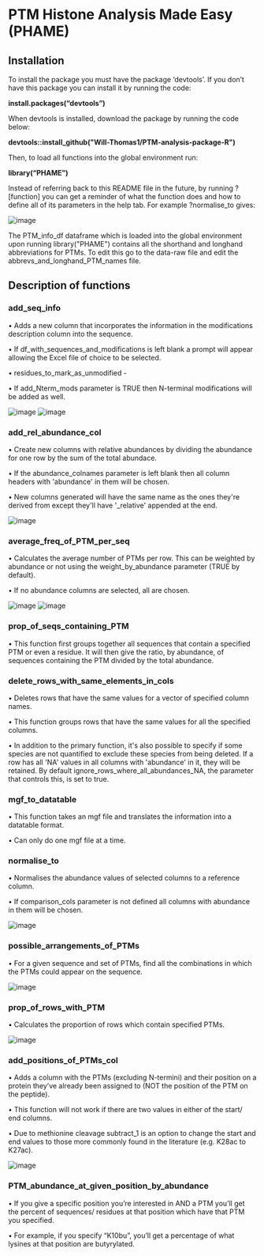 # PTM Histone Analysis Made Easy (PHAME)

## Installation

To install the package you must have the package ‘devtools’. If you don’t have this package you can install it by running the code:

**install.packages(“devtools”)**

When devtools is installed, download the package by running the code below:

**devtools::install_github("Will-Thomas1/PTM-analysis-package-R")**

Then, to load all functions into the global environment run:

**library(“PHAME”)**

Instead of referring back to this README file in the future, by running ?[function] you can get a reminder of what the function does and how to define all of its parameters in the help tab. For example ?normalise_to gives:

![image](https://user-images.githubusercontent.com/107320556/201528945-2f84b56f-5492-4b16-b22c-c445e0448284.png)

The PTM_info_df dataframe which is loaded into the global environment upon running library("PHAME") contains all the shorthand and longhand abbreviations for PTMs. To edit this go to the data-raw file and edit the abbrevs_and_longhand_PTM_names file. 
 
## Description of functions

### add_seq_info
•	Adds a new column that incorporates the information in the modifications description column into the sequence.

•	If df_with_sequences_and_modifications is left blank a prompt will appear allowing the Excel file of choice to be selected. 

•	residues_to_mark_as_unmodified - 

•	If add_Nterm_mods parameter is TRUE then N-terminal modifications will be added as well. 

![image](https://user-images.githubusercontent.com/107320556/201529294-981cc51f-38de-40df-9b76-f1e08a43dfd3.png)
![image](https://user-images.githubusercontent.com/107320556/201529298-1b0a477e-2c1d-4736-a4d6-de4c73d58228.png)


### add_rel_abundance_col

•	Create new columns with relative abundances by dividing the abundance for one row by the sum of the total abundace.

•	If the abundance_colnames parameter is left blank then all column headers with 'abundance' in them will be chosen. 

•	New columns generated will have the same name as the ones they're derived from except they'll have '_relative' appended at the end.
 
![image](https://user-images.githubusercontent.com/107320556/201529343-165623f9-9690-49d7-a135-958007df9f75.png)
 
### average_freq_of_PTM_per_seq

•	Calculates the average number of PTMs per row. This can be weighted by abundance or not using the weight_by_abundance parameter (TRUE by default). 

•	If no abundance columns are selected, all are chosen. 
 
![image](https://user-images.githubusercontent.com/107320556/201529375-1132dd56-3150-4c02-bb75-a1f284a721aa.png)
![image](https://user-images.githubusercontent.com/107320556/201529378-c620071e-8f70-410b-8825-68fc4f1929e8.png)


 
### prop_of_seqs_containing_PTM

•	This function first groups together all sequences that contain a specified PTM or even a residue. It will then give the ratio, by abundance, of sequences containing the PTM divided by the total abundance. 

### delete_rows_with_same_elements_in_cols

•	Deletes rows that have the same values for a vector of specified column names.

•	This function groups rows that have the same values for all the specified columns. 

•	In addition to the primary function, it's also possible to specify if some species are not quantified to exclude these species from being deleted. If a row has all 'NA' values in all columns with 'abundance' in it, they will be retained. By default ignore_rows_where_all_abundances_NA, the parameter that controls this, is set to true.

### mgf_to_datatable

•	This function takes an mgf file and translates the information into a datatable format.

•	Can only do one mgf file at a time.

### normalise_to 

•	Normalises the abundance values of selected columns to a reference column. 

•	If comparison_cols parameter is not defined all columns with abundance in them will be chosen. 
 
![image](https://user-images.githubusercontent.com/107320556/202028112-914a4eba-ba6c-4ae9-9efe-6d245b87e467.png) 
 
 
### possible_arrangements_of_PTMs

•	For a given sequence and set of PTMs, find all the combinations in which the PTMs could appear on the sequence. 
 
![image](https://user-images.githubusercontent.com/107320556/201529400-9faedba6-e877-444c-8942-20513b8121a1.png)

 
### prop_of_rows_with_PTM

•	Calculates the proportion of rows which contain specified PTMs.
 
![image](https://user-images.githubusercontent.com/107320556/201529410-51407aac-2f66-4400-beed-ea08495584de.png)


### add_positions_of_PTMs_col 

•	Adds a column with the PTMs (excluding N-termini) and their position on a protein they’ve already been assigned to (NOT the position of the PTM on the peptide).

•	This function will not work if there are two values in either of the start/ end columns. 

•	Due to methionine cleavage subtract_1 is an option to change the start and end values to those more commonly found in the literature (e.g. K28ac to K27ac).
 
![image](https://user-images.githubusercontent.com/107320556/201529470-18831c3c-3f42-4b6c-8b53-ddd74f64f5ac.png)

 
### PTM_abundance_at_given_position_by_abundance

•	If you give a specific position you’re interested in AND a PTM you’ll get the percent of sequences/ residues at that position which have that PTM you specified. 

•	For example, if you specify “K10bu”, you’ll get a percentage of what lysines at that position are butyrylated. 
 





